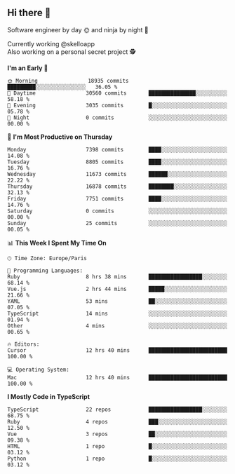 ## Hi there 👋

Software engineer by day 🌞 and ninja by night 🌝

Currently working @skelloapp <br>
Also working on a personal secret project 🕵️

<!--START_SECTION:waka-->
**I'm an Early 🐤** 

```text
🌞 Morning                18935 commits       █████████░░░░░░░░░░░░░░░░   36.05 % 
🌆 Daytime                30560 commits       ███████████████░░░░░░░░░░   58.18 % 
🌃 Evening                3035 commits        █░░░░░░░░░░░░░░░░░░░░░░░░   05.78 % 
🌙 Night                  0 commits           ░░░░░░░░░░░░░░░░░░░░░░░░░   00.00 % 
```
📅 **I'm Most Productive on Thursday** 

```text
Monday                   7398 commits        ████░░░░░░░░░░░░░░░░░░░░░   14.08 % 
Tuesday                  8805 commits        ████░░░░░░░░░░░░░░░░░░░░░   16.76 % 
Wednesday                11673 commits       ██████░░░░░░░░░░░░░░░░░░░   22.22 % 
Thursday                 16878 commits       ████████░░░░░░░░░░░░░░░░░   32.13 % 
Friday                   7751 commits        ████░░░░░░░░░░░░░░░░░░░░░   14.76 % 
Saturday                 0 commits           ░░░░░░░░░░░░░░░░░░░░░░░░░   00.00 % 
Sunday                   25 commits          ░░░░░░░░░░░░░░░░░░░░░░░░░   00.05 % 
```


📊 **This Week I Spent My Time On** 

```text
🕑︎ Time Zone: Europe/Paris

💬 Programming Languages: 
Ruby                     8 hrs 38 mins       █████████████████░░░░░░░░   68.14 % 
Vue.js                   2 hrs 44 mins       █████░░░░░░░░░░░░░░░░░░░░   21.66 % 
YAML                     53 mins             ██░░░░░░░░░░░░░░░░░░░░░░░   07.05 % 
TypeScript               14 mins             ░░░░░░░░░░░░░░░░░░░░░░░░░   01.94 % 
Other                    4 mins              ░░░░░░░░░░░░░░░░░░░░░░░░░   00.65 % 

🔥 Editors: 
Cursor                   12 hrs 40 mins      █████████████████████████   100.00 % 

💻 Operating System: 
Mac                      12 hrs 40 mins      █████████████████████████   100.00 % 
```

**I Mostly Code in TypeScript** 

```text
TypeScript               22 repos            █████████████████░░░░░░░░   68.75 % 
Ruby                     4 repos             ███░░░░░░░░░░░░░░░░░░░░░░   12.50 % 
Vue                      3 repos             ██░░░░░░░░░░░░░░░░░░░░░░░   09.38 % 
HTML                     1 repo              █░░░░░░░░░░░░░░░░░░░░░░░░   03.12 % 
Python                   1 repo              █░░░░░░░░░░░░░░░░░░░░░░░░   03.12 % 
```




<!--END_SECTION:waka-->

<!--
**antoinelncl/antoinelncl** is a ✨ _special_ ✨ repository because its `README.md` (this file) appears on your GitHub profile.

Here are some ideas to get you started:

- 🔭 I’m currently working on ...
- 🌱 I’m currently learning ...
- 👯 I’m looking to collaborate on ...
- 🤔 I’m looking for help with ...
- 💬 Ask me about ...
- 📫 How to reach me: ...
- 😄 Pronouns: ...
- ⚡ Fun fact: ...
-->
